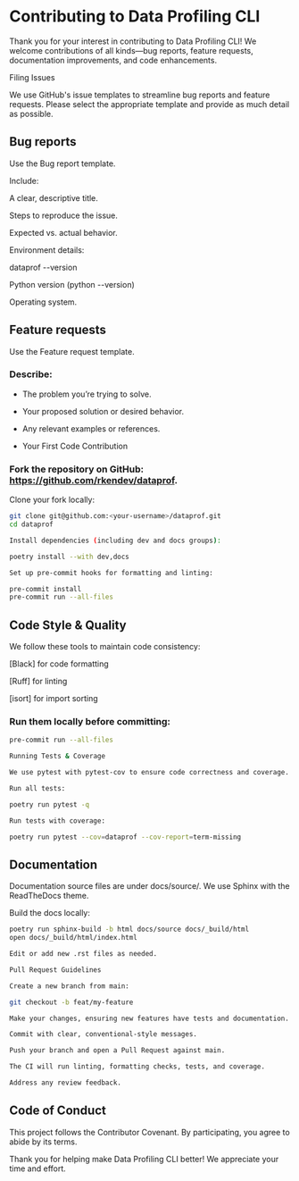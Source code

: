 # Contributing to Data Profiling CLI

Thank you for your interest in contributing to Data Profiling CLI! We welcome contributions of all kinds—bug reports, feature requests, documentation improvements, and code enhancements.

Filing Issues

We use GitHub's issue templates to streamline bug reports and feature requests. Please select the appropriate template and provide as much detail as possible.

## Bug reports

Use the Bug report template.

Include:

A clear, descriptive title.

Steps to reproduce the issue.

Expected vs. actual behavior.

Environment details:

dataprof --version

Python version (python --version)

Operating system.

## Feature requests

Use the Feature request template.

### Describe:

- The problem you’re trying to solve.

- Your proposed solution or desired behavior.

- Any relevant examples or references.

- Your First Code Contribution

### Fork the repository on GitHub: https://github.com/rkendev/dataprof.

Clone your fork locally:
```bash
git clone git@github.com:<your-username>/dataprof.git
cd dataprof

Install dependencies (including dev and docs groups):

poetry install --with dev,docs

Set up pre-commit hooks for formatting and linting:

pre-commit install
pre-commit run --all-files
````

## Code Style & Quality

We follow these tools to maintain code consistency:

[Black] for code formatting

[Ruff] for linting

[isort] for import sorting

### Run them locally before committing:
```bash
pre-commit run --all-files

Running Tests & Coverage

We use pytest with pytest-cov to ensure code correctness and coverage.

Run all tests:

poetry run pytest -q

Run tests with coverage:

poetry run pytest --cov=dataprof --cov-report=term-missing
```

## Documentation

Documentation source files are under docs/source/. We use Sphinx with the ReadTheDocs theme.

Build the docs locally:
```bash
poetry run sphinx-build -b html docs/source docs/_build/html
open docs/_build/html/index.html

Edit or add new .rst files as needed.

Pull Request Guidelines

Create a new branch from main:

git checkout -b feat/my-feature  

Make your changes, ensuring new features have tests and documentation.

Commit with clear, conventional-style messages.

Push your branch and open a Pull Request against main.

The CI will run linting, formatting checks, tests, and coverage.

Address any review feedback.
```

## Code of Conduct

This project follows the Contributor Covenant. By participating, you agree to abide by its terms.

Thank you for helping make Data Profiling CLI better! We appreciate your time and effort.